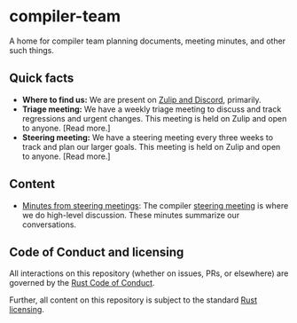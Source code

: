 # compiler-team

A home for compiler team planning documents, meeting minutes, and other such things.

## Quick facts

- **Where to find us:** We are present on [Zulip and Discord](about/chat-platform.md), primarily.
- **Triage meeting:** We have a weekly triage meeting to discuss and
  track regressions and urgent changes. This meeting is held on Zulip
  and open to anyone. [Read more.]
- **Steering meeting:** We have a steering meeting every three weeks
  to track and plan our larger goals. This meeting is held on Zulip
  and open to anyone. [Read more.]

## Content

- [Minutes from steering meetings](minutes/steering-meeting): The
  compiler [steering meeting](about/steering-meeting.md) is where we
  do high-level discussion. These minutes summarize our conversations.

## Code of Conduct and licensing

All interactions on this repository (whether on issues, PRs, or
elsewhere) are governed by the [Rust Code of
Conduct](CODE_OF_CONDUCT.md).

Further, all content on this repository is subject to the standard
[Rust](LICENSE-MIT) [licensing](LICENSE-APACHE).
